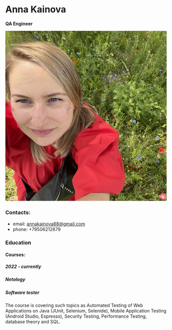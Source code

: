# Anna Kainova
**QA Engineer**

![](/images/Introduction.jpg)

### Contacts:
- email: annakainova88@gmail.com
- phone: +79506212679

### Education
#### Courses:
##### 2022 - currently
##### Netology
##### Software tester
The course is covering such topics as Automated Testing of Web Applications on Java (JUnit, Selenium, Selenide), Mobile Application Testing (Android Studio, Espresso), Security Testing, Performance Testing, database theory and SQL.
